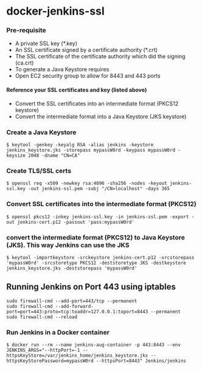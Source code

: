 # docker-jenkins-ssl

### Pre-requisite

- A private SSL key (*.key)
- An SSL certificate signed by a certificate authority (*.crt)
- The SSL certificate of the certificate authority which did the signing (ca.crt)
- To generate a Java Keystore requires
- Open EC2 security group to allow for 8443 and 443 ports

#### Reference your SSL certificates and key (listed above)

- Convert the SSL certificates into an intermediate format (PKCS12 keystore)
- Convert the intermediate format into a Java Keystore (JKS keystore)


### Create a Java Keystore

```
$ keytool -genkey -keyalg RSA -alias jenkins -keystore jenkins_keystore.jks -storepass mypassW0rd -keypass mypassW0rd -keysize 2048 -dname "CN=CA"
```

### Create TLS/SSL certs

```
$ openssl req -x509 -newkey rsa:4096 -sha256 -nodes -keyout jenkins-ssl.key -out jenkins-ssl.pem -subj "/CN=localhost" -days 365
```

### Convert SSL certificates into the intermediate format (PKCS12)

```
$ openssl pkcs12 -inkey jenkins-ssl.key -in jenkins-ssl.pem -export -out jenkins-cert.p12 -passout 'pass:mypassW0rd'
```

### convert the intermediate format (PKCS12) to Java Keystore (JKS). This way Jenkins can use the JKS

```
$ keytool -importkeystore -srckeystore jenkins-cert.p12 -srcstorepass 'mypassW0rd' -srcstoretype PKCS12 -deststoretype JKS -destkeystore jenkins_keystore.jks -deststorepass 'mypassW0rd'
```

## Running Jenkins on Port 443 using iptables

```
sudo firewall-cmd --add-port=443/tcp --permanent
sudo firewall-cmd --add-forward-port=port=443:proto=tcp:toaddr=127.0.0.1:toport=8443 --permanent
sudo firewall-cmd --reload
```

### Run Jenkins in a Docker container

```
$ docker run --rm --name jenkins-aug-container -p 443:8443 --env JENKINS_ARGS="--httpPort=-1 --httpsKeyStore=/var/jenkins_home/jenkins_keystore.jks --httpsKeyStorePassword=mypassW0rd --httpsPort=8443" Jenkins/jenkins
```
